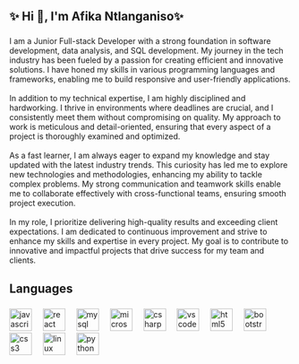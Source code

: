<h2 align="left">✨ Hi 👋, I'm Afika Ntlanganiso✨</h2>

###

<p align="left">I am a Junior Full-stack Developer with a strong foundation in software development, data analysis, and SQL development. My journey in the tech industry has been fueled by a passion for creating efficient and innovative solutions. I have honed my skills in various programming languages and frameworks, enabling me to build responsive and user-friendly applications.<br><br>In addition to my technical expertise, I am highly disciplined and hardworking. I thrive in environments where deadlines are crucial, and I consistently meet them without compromising on quality. My approach to work is meticulous and detail-oriented, ensuring that every aspect of a project is thoroughly examined and optimized.<br><br>As a fast learner, I am always eager to expand my knowledge and stay updated with the latest industry trends. This curiosity has led me to explore new technologies and methodologies, enhancing my ability to tackle complex problems. My strong communication and teamwork skills enable me to collaborate effectively with cross-functional teams, ensuring smooth project execution.<br><br>In my role, I prioritize delivering high-quality results and exceeding client expectations. I am dedicated to continuous improvement and strive to enhance my skills and expertise in every project. My goal is to contribute to innovative and impactful projects that drive success for my team and clients.</p>

###

<h2 align="left">Languages</h2>

###

<div align="left">
  <img src="https://cdn.jsdelivr.net/gh/devicons/devicon/icons/javascript/javascript-original.svg" height="40" alt="javascript logo"  />
  <img width="12" />
  <img src="https://cdn.jsdelivr.net/gh/devicons/devicon/icons/react/react-original.svg" height="40" alt="react logo"  />
  <img width="12" />
  <img src="https://cdn.jsdelivr.net/gh/devicons/devicon/icons/mysql/mysql-original.svg" height="40" alt="mysql logo"  />
  <img width="12" />
  <img src="https://cdn.jsdelivr.net/gh/devicons/devicon/icons/microsoftsqlserver/microsoftsqlserver-plain.svg" height="40" alt="microsoftsqlserver logo"  />
  <img width="12" />
  <img src="https://cdn.jsdelivr.net/gh/devicons/devicon/icons/csharp/csharp-original.svg" height="40" alt="csharp logo"  />
  <img width="12" />
  <img src="https://cdn.jsdelivr.net/gh/devicons/devicon/icons/vscode/vscode-original.svg" height="40" alt="vscode logo"  />
  <img width="12" />
  <img src="https://cdn.jsdelivr.net/gh/devicons/devicon/icons/html5/html5-original.svg" height="40" alt="html5 logo"  />
  <img width="12" />
  <img src="https://cdn.jsdelivr.net/gh/devicons/devicon/icons/bootstrap/bootstrap-original.svg" height="40" alt="bootstrap logo"  />
  <img width="12" />
  <img src="https://cdn.jsdelivr.net/gh/devicons/devicon/icons/css3/css3-original.svg" height="40" alt="css3 logo"  />
  <img width="12" />
  <img src="https://cdn.jsdelivr.net/gh/devicons/devicon/icons/linux/linux-original.svg" height="40" alt="linux logo"  />
  <img width="12" />
  <img src="https://cdn.jsdelivr.net/gh/devicons/devicon/icons/python/python-original.svg" height="40" alt="python logo"  />
</div>

###

<p align="left"></p>

###

<div align="left">
</div>

###

<p align="left"></p>

###

<p align="left"></p>

###

